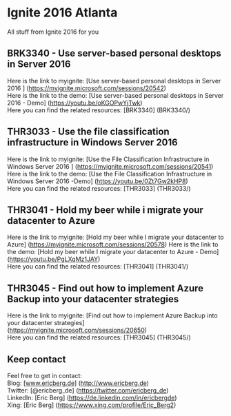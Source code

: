 # Ignite 2016 Atlanta
All stuff from Ignite 2016 for you

## BRK3340 - Use server-based personal desktops in Server 2016
Here is the link to myignite: [Use server-based personal desktops in Server 2016 ] (https://myignite.microsoft.com/sessions/20542)  
Here is the link to the demo: [Use server-based personal desktops in Server 2016 - Demo] (https://youtu.be/oKGOPwYjTwk)  
Here you can find the related resources: [BRK3340] (BRK3340/)  

## THR3033 - Use the file classification infrastructure in Windows Server 2016
Here is the link to myignite: [Use the File Classification Infrastructure in Windows Server 2016 ] (https://myignite.microsoft.com/sessions/20541)  
Here is the link to the demo: [Use the File Classification Infrastructure in Windows Server 2016 -Demo] (https://youtu.be/0Zt7Gw2kHP8)    
Here you can find the related resources: [THR3033] (THR3033/)  

## THR3041 - Hold my beer while i migrate your datacenter to Azure
Here is the link to myignite: [Hold my beer while I migrate your datacenter to Azure] (https://myignite.microsoft.com/sessions/20578)   Here is the link to the demo: [Hold my beer while I migrate your datacenter to Azure - Demo] (https://youtu.be/PgLXqMz1JAY)  
Here you can find the related resources: [THR3041] (THR3041/)  

## THR3045 - Find out how to implement Azure Backup into your datacenter strategies
Here is the link to myignite: [Find out how to implement Azure Backup into your datacenter strategies] (https://myignite.microsoft.com/sessions/20650)  
Here you can find the related resources: [THR3045] (THR3045/)  

## Keep contact

Feel free to get in contact:  
Blog: [www.ericberg.de] (http://www.ericberg.de)  
Twitter: [@ericberg_de] (https://twitter.com/ericberg_de)  
LinkedIn: [Eric Berg] (https://de.linkedin.com/in/ericbergde)  
Xing: [Eric Berg] (https://www.xing.com/profile/Eric_Berg2)  
